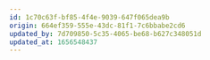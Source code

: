 ```yaml
---
id: 1c70c63f-bf85-4f4e-9039-647f065dea9b
origin: 664ef359-555e-43dc-81f1-7c6bbabe2cd6
updated_by: 7d709850-5c35-4065-be68-b627c348051d
updated_at: 1656548437
---
```

